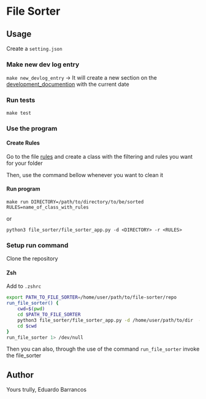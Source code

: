 # File Sorter

## Usage

Create a `setting.json`

### Make new dev log entry

`make new_devlog_entry` -> It will create a new section on the [development_documention](doc/development_documentation.md) with the current date

### Run tests

`make test`

### Use the program

#### Create Rules

Go to the file [rules](rules.py) and create a class with the filtering and rules you want for your folder

Then, use the command bellow whenever you want to clean it

#### Run program

`make run DIRECTORY=/path/to/directory/to/be/sorted RULES=name_of_class_with_rules`

or

`python3 file_sorter/file_sorter_app.py -d <DIRECTORY> -r <RULES>`

### Setup run command

Clone the repository

#### Zsh

Add to `.zshrc`

```bash
export PATH_TO_FILE_SORTER=/home/user/path/to/file-sorter/repo
run_file_sorter() {
    cwd=$(pwd)
    cd $PATH_TO_FILE_SORTER
    python3 file_sorter/file_sorter_app.py -d /home/user/path/to/dir  -r DeleteDuplicateRule DeleteDebFileRule
    cd $cwd
}
run_file_sorter 1> /dev/null
```

Then you can also, through the use of the command `run_file_sorter` invoke the file_sorter

## Author

Yours trully, Eduardo Barrancos
